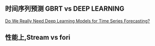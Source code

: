 ## 时间序列预测 GBRT vs DEEP LEARNING
[Do We Really Need Deep Learning Models for Time Series Forecasting?](https://arxiv.org/abs/2101.02118)

## 性能上,Stream vs fori
